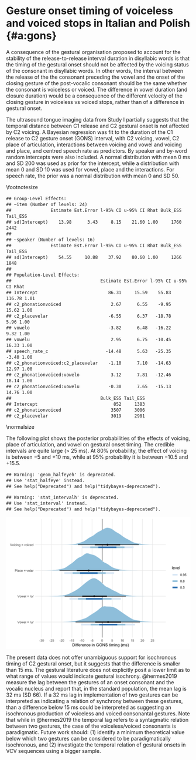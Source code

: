 
# Gesture onset timing of voiceless and voiced stops in Italian and Polish {#a:gons}



A consequence of the gestural organisation proposed to account for the stability of the release-to-release interval duration in disyllabic words is that the timing of the gestural onset should not be affected by the voicing status of the consonant in disyllabic words.
In other words, the interval between the release of the the consonant preceding the vowel and the onset of the closing gesture of the post-vocalic consonant should be the same whether the consonant is voiceless or voiced.
The difference in vowel duration (and closure duration) would be a consequence of the different velocity of the closing gesture in voiceless vs voiced stops, rather than of a difference in gestural onset.

The ultrasound tongue imaging data from Study I partially suggests that the temporal distance between C1 release and C2 gestural onset is not affected by C2 voicing.
A Bayesian regression was fit to the duration of the C1 release to C2 gesture onset (GONS) interval, with C2 voicing, vowel, C2 place of articulation, interactions between voicing and vowel and voicing and place, and centred speech rate as predictors.
By speaker and by-word random intercepts were also included.
A normal distribution with mean 0 ms and SD 200 was used as prior for the intercept, while a distribution with mean 0 and SD 10 was used for vowel, place and the interactions.
For speech rate, the prior was a normal distribution with mean 0 and SD 50.



\footnotesize


```
## Group-Level Effects: 
## ~item (Number of levels: 24) 
##               Estimate Est.Error l-95% CI u-95% CI Rhat Bulk_ESS Tail_ESS
## sd(Intercept)    13.98      3.43     8.15    21.60 1.00     1760     2442
## 
## ~speaker (Number of levels: 16) 
##               Estimate Est.Error l-95% CI u-95% CI Rhat Bulk_ESS Tail_ESS
## sd(Intercept)    54.55     10.88    37.92    80.60 1.00     1266     1848
## 
## Population-Level Effects: 
##                                  Estimate Est.Error l-95% CI u-95% CI Rhat
## Intercept                           86.31     15.59    55.83   116.78 1.01
## c2_phonationvoiced                   2.67      6.55    -9.95    15.62 1.00
## c2_placevelar                       -6.55      6.37   -18.78     5.96 1.00
## vowelo                              -3.82      6.48   -16.22     9.32 1.00
## vowelu                               2.95      6.75   -10.45    16.33 1.00
## speech_rate_c                      -14.48      5.63   -25.35    -3.40 1.00
## c2_phonationvoiced:c2_placevelar    -1.10      7.10   -14.63    12.97 1.00
## c2_phonationvoiced:vowelo            3.12      7.81   -12.46    18.14 1.00
## c2_phonationvoiced:vowelu           -0.30      7.65   -15.13    14.76 1.00
##                                  Bulk_ESS Tail_ESS
## Intercept                             852     1383
## c2_phonationvoiced                   3507     3006
## c2_placevelar                        3019     2981
```

 \normalsize

The following plot shows the posterior probabilities of the effects of voicing, place of articulation, and vowel on gestural onset timing.
The credible intervals are quite large (> 25 ms).
At 80% probability, the effect of voicing is between −5 and +10 ms, while at 95% probability it is between −10.5 and +15.5.


```
## Warning: 'geom_halfeyeh' is deprecated.
## Use 'stat_halfeye' instead.
## See help("Deprecated") and help("tidybayes-deprecated").
```

```
## Warning: 'stat_intervalh' is deprecated.
## Use 'stat_interval' instead.
## See help("Deprecated") and help("tidybayes-deprecated").
```

<img src="10_gestures_files/figure-html/rel-gons-intervals-1.png" width="672" style="display: block; margin: auto;" />

The present data does not offer unambiguous support for isochronous timing of C2 gestural onset, but it suggests that the difference is smaller than 15 ms.
The gestural literature does not explicitly posit a lower limit as to what range of values would indicate gestural isochrony.
@hermes2019 measure the lag between the gestures of an onset consonant and the vocalic nucleus and report that, in the standard population, the mean lag is 32 ms (SD 66).
If a 32 ms lag in implementation of two gestures can be interpreted as indicating a relation of synchrony between these gestures, than a difference below 15 ms could be interpreted as suggesting an isochronous production of voiceless and voiced consonantal gestures.
Note that while in @hermes2019 the temporal lag refers to a syntagmatic relation between two gestures, the case of the voiceless/voiced consonants is paradigmatic.
Future work should: (1) identify a minimum theoretical value below which two gestures can be considered to be paradigmatically isochronous, and (2) investigate the temporal relation of gestural onsets in VCV sequences using a bigger sample.
